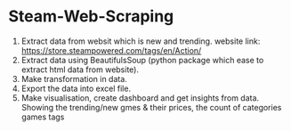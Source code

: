 # Steam-Web-Scraping
1. Extract data from websit which is new and trending. 
   website link: https://store.steampowered.com/tags/en/Action/
2. Extract data using BeautifulsSoup (python package which ease to extract html data from website).
3. Make transformation in data.
4. Export the data into excel file.
5. Make visualisation, create dashboard and get insights from data.
   Showing the trending/new gmes & their prices, 
   the count of categories games tags
   
